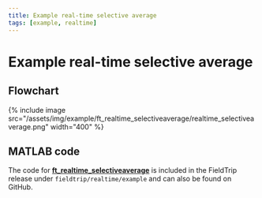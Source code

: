 ```yaml
---
title: Example real-time selective average
tags: [example, realtime]
---
```


# Example real-time selective average

## Flowchart

{% include image src="/assets/img/example/ft_realtime_selectiveaverage/realtime_selectiveaverage.png" width="400" %}

## MATLAB code

The code for **[ft_realtime_selectiveaverage](/reference//realtime/example/ft_realtime_selectiveaverage)** is included in the FieldTrip release under `fieldtrip/realtime/example` and can also be found on GitHub.
